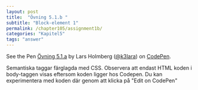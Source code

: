 ```yaml
---
layout: post
title:  "Övning 5.1.b "
subtitle: "Block-element 1"
permalink: /chapter105/assignment1b/
categories: "Kapitel5"
tags: "answer"
---
```

<p data-height="300" data-theme-id="light" data-slug-hash="ZeozNW" data-default-tab="html,result" data-user="k3lara" data-embed-version="2" data-pen-title="Övning 5.1.a" class="codepen">See the Pen <a href="http://codepen.io/k3lara/pen/ZeozNW/">Övning 5.1.a</a> by Lars Holmberg (<a href="http://codepen.io/k3lara">@k3lara</a>) on <a href="http://codepen.io">CodePen</a>.</p>
<script async src="https://production-assets.codepen.io/assets/embed/ei.js"></script>
<figcaption>Semantiska taggar färglagda med CSS. Observera att endast HTML koden i body-taggen visas eftersom koden ligger hos Codepen. Du kan experimentera med koden där genom att klicka på "Edit on CodePen"</figcaption>
